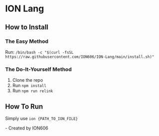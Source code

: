 # ION Lang

## How to Install

### The Easy Method
Run: `/bin/bash -c "$(curl -fsSL https://raw.githubusercontent.com/ION606/ION-Lang/main/install.sh)"`


### The Do-It-Yourself Method
1. Clone the repo
2. Run `npm install`
3. Run `npm run relink`


## How To Run
Simply use `ion {PATH_TO_ION_FILE}`


\- Created by ION606